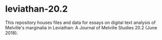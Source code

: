 # leviathan-20.2
This repository houses files and data for essays on digital text analysis of Melville's marginalia in Leviathan: A Journal of Melville Studies 20.2 (June 2018).
